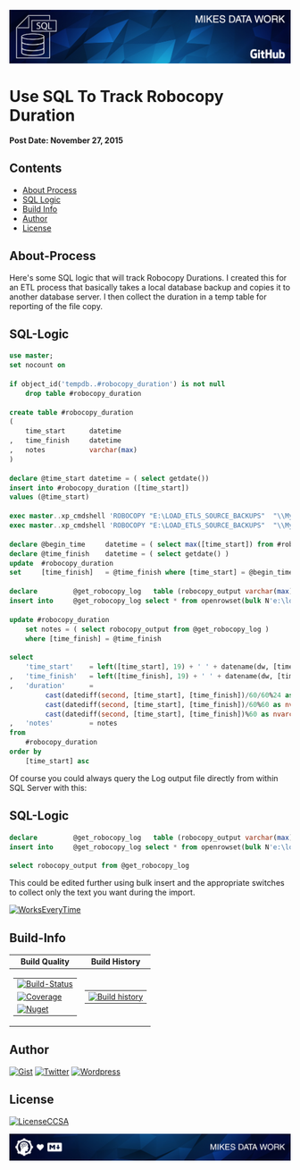 ![MIKES DATA WORK GIT REPO](https://raw.githubusercontent.com/mikesdatawork/images/master/git_mikes_data_work_banner_01.png "Mikes Data Work")        

# Use SQL To Track Robocopy Duration 
**Post Date: November 27, 2015**        



## Contents    
- [About Process](##About-Process)  
- [SQL Logic](#SQL-Logic)  
- [Build Info](#Build-Info)  
- [Author](#Author)  
- [License](#License)       

## About-Process

<p>Here's some SQL logic that will track Robocopy Durations. I created this for an ETL process that basically takes a local database backup and copies it to another database server. I then collect the duration in a temp table for reporting of the file copy.</p>      


## SQL-Logic
```SQL
use master;
set nocount on
 
if object_id('tempdb..#robocopy_duration') is not null
    drop table #robocopy_duration
 
create table #robocopy_duration
(
    time_start      datetime
,   time_finish     datetime
,   notes           varchar(max)
)
 
declare @time_start datetime = ( select getdate())
insert into #robocopy_duration ([time_start])
values (@time_start)
 
exec master..xp_cmdshell 'ROBOCOPY "E:\LOAD_ETLS_SOURCE_BACKUPS"  "\\MyDestinationServer\E$\LOAD_ETLS_SOURCE_BACKUPS" LOAD_ETLS_MyDatabase_01.BAK /ETA /Z /XO /R:2 /W:3 /IS /B /COPYALL /NP /LOG:"E:\LOAD_ETLS_SOURCE_BACKUPS\robocopy_log_for_LOAD_ETLS_MyDatabase_01.log"'
exec master..xp_cmdshell 'ROBOCOPY "E:\LOAD_ETLS_SOURCE_BACKUPS"  "\\MyDestinationServer\E$\LOAD_ETLS_SOURCE_BACKUPS" LOAD_ETLS_MyDatabase_02.BAK /ETA /Z /XO /R:2 /W:3 /IS /B /COPYALL /NP /LOG:"E:\LOAD_ETLS_SOURCE_BACKUPS\robocopy_log_for_LOAD_ETLS_MyDatabase_02.log"'
 
declare @begin_time     datetime = ( select max([time_start]) from #robocopy_duration )
declare @time_finish    datetime = ( select getdate() )
update  #robocopy_duration
set     [time_finish]   = @time_finish where [time_start] = @begin_time
 
declare         @get_robocopy_log   table (robocopy_output varchar(max))
insert into     @get_robocopy_log select * from openrowset(bulk N'e:\load_etls_source_backups\robocopy_log_for_load_etls_MyDatabase_01.log', single_blob) as grl
 
update #robocopy_duration
    set notes = ( select robocopy_output from @get_robocopy_log )
    where [time_finish] = @time_finish
 
select
    'time_start'    = left([time_start], 19) + ' ' + datename(dw, [time_start])
,   'time_finish'   = left([time_finish], 19) + ' ' + datename(dw, [time_finish])
,   'duration'      =
         cast(datediff(second, [time_start], [time_finish])/60/60%24 as nvarchar(50)) + ' hr ' +
         cast(datediff(second, [time_start], [time_finish])/60%60 as nvarchar(50)) + ' mn ' + 
         cast(datediff(second, [time_start], [time_finish])%60 as nvarchar(50)) + 's'
,   'notes'         = notes
from
    #robocopy_duration
order by
    [time_start] asc
```

<p>Of course you could always query the Log output file directly from within SQL Server with this:</p>      


## SQL-Logic
```SQL
declare         @get_robocopy_log   table (robocopy_output varchar(max))
insert into     @get_robocopy_log select * from openrowset(bulk N'e:\load_etls_source_backups\robocopy_log_for_load_etls_MyDatabase_01.log', single_blob) as the_robocopy_log
 
select robocopy_output from @get_robocopy_log
```

This could be edited further using bulk insert and the appropriate switches to collect only the text you want during the import. 


[![WorksEveryTime](https://forthebadge.com/images/badges/60-percent-of-the-time-works-every-time.svg)](https://shitday.de/)

## Build-Info

| Build Quality | Build History |
|--|--|
|<table><tr><td>[![Build-Status](https://ci.appveyor.com/api/projects/status/pjxh5g91jpbh7t84?svg?style=flat-square)](#)</td></tr><tr><td>[![Coverage](https://coveralls.io/repos/github/tygerbytes/ResourceFitness/badge.svg?style=flat-square)](#)</td></tr><tr><td>[![Nuget](https://img.shields.io/nuget/v/TW.Resfit.Core.svg?style=flat-square)](#)</td></tr></table>|<table><tr><td>[![Build history](https://buildstats.info/appveyor/chart/tygerbytes/resourcefitness)](#)</td></tr></table>|

## Author

[![Gist](https://img.shields.io/badge/Gist-MikesDataWork-<COLOR>.svg)](https://gist.github.com/mikesdatawork)
[![Twitter](https://img.shields.io/badge/Twitter-MikesDataWork-<COLOR>.svg)](https://twitter.com/mikesdatawork)
[![Wordpress](https://img.shields.io/badge/Wordpress-MikesDataWork-<COLOR>.svg)](https://mikesdatawork.wordpress.com/)

     
## License
[![LicenseCCSA](https://img.shields.io/badge/License-CreativeCommonsSA-<COLOR>.svg)](https://creativecommons.org/share-your-work/licensing-types-examples/)

![Mikes Data Work](https://raw.githubusercontent.com/mikesdatawork/images/master/git_mikes_data_work_banner_02.png "Mikes Data Work")


